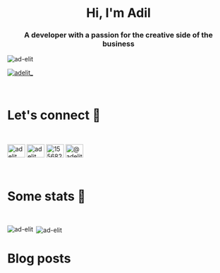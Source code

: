<h1 align="center">Hi, I'm Adil</h1>
<h3 align="center">A developer with a passion for the creative side of the business</h3>

<p align="left"> <img src="https://komarev.com/ghpvc/?username=ad-elit&label=Profile%20views&color=0e75b6&style=flat" alt="ad-elit" /> </p>



<p align="left"> <a href="https://twitter.com/adelit_" target="blank"><img src="https://img.shields.io/twitter/follow/adelit_?logo=twitter&style=for-the-badge" alt="adelit_" /></a> </p>


<br/>

# Let's connect 🤝
<br/>
<p align="left">
<a href="https://dev.to/adelit" target="blank"><img align="center" src="https://raw.githubusercontent.com/rahuldkjain/github-profile-readme-generator/master/src/images/icons/Social/devto.svg" alt="adelit" height="30" width="40" /></a>
<a href="https://twitter.com/adelit_" target="blank"><img align="center" src="https://raw.githubusercontent.com/rahuldkjain/github-profile-readme-generator/master/src/images/icons/Social/twitter.svg" alt="adelit_" height="30" width="40" /></a>
<a href="https://stackoverflow.com/users/15568297" target="blank"><img align="center" src="https://raw.githubusercontent.com/rahuldkjain/github-profile-readme-generator/master/src/images/icons/Social/stack-overflow.svg" alt="15568297" height="30" width="40" /></a>
<a href="https://medium.com/@adelit" target="blank"><img align="center" src="https://raw.githubusercontent.com/rahuldkjain/github-profile-readme-generator/master/src/images/icons/Social/medium.svg" alt="@adelit" height="30" width="40" /></a>
</p>

<br/>

# Some stats 🧪
<br/>
<p><img align="left" src="https://github-readme-stats.vercel.app/api/top-langs?username=ad-elit&show_icons=true&locale=en&layout=compact" alt="ad-elit" /></p>

<p>&nbsp;<img align="center" src="https://github-readme-stats.vercel.app/api?username=ad-elit&show_icons=true&locale=en" alt="ad-elit" /></p>


# Blog posts

<!-- BLOG-POST-LIST:START -->
<!-- BLOG-POST-LIST:END -->




